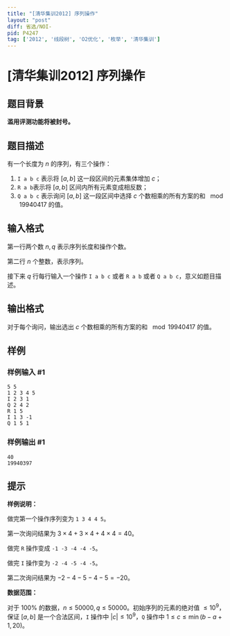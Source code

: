 ```yaml
---
title: "[清华集训2012] 序列操作"
layout: "post"
diff: 省选/NOI-
pid: P4247
tag: ['2012', '线段树', 'O2优化', '枚举', '清华集训']
---
```

# [清华集训2012] 序列操作
## 题目背景

**滥用评测功能将被封号。**
## 题目描述

有一个长度为 $n$ 的序列，有三个操作：

1. `I a b c` 表示将 $[a,b]$ 这一段区间的元素集体增加 $c$；
2. `R a b`表示将 $[a,b]$ 区间内所有元素变成相反数；
3. `Q a b c` 表示询问 $[a,b]$ 这一段区间中选择 $c$ 个数相乘的所有方案的和 $\mod 19940417$ 的值。
## 输入格式

第一行两个数 $n, q$ 表示序列长度和操作个数。

第二行 $n$ 个整数，表示序列。

接下来 $q$ 行每行输入一个操作 `I a b c` 或者 `R a b` 或者 `Q a b c`，意义如题目描述。
## 输出格式

对于每个询问，输出选出 $c$ 个数相乘的所有方案的和 $\mod 19940417$ 的值。
## 样例

### 样例输入 #1
```
5 5
1 2 3 4 5
I 2 3 1
Q 2 4 2
R 1 5
I 1 3 -1
Q 1 5 1
```
### 样例输出 #1
```
40
19940397
```
## 提示

**样例说明：**

做完第一个操作序列变为 `1 3 4 4 5`。

第一次询问结果为 $3 \times 4+3 \times 4+4 \times 4=40$。

做完 `R` 操作变成 `-1 -3 -4 -4 -5`。

做完 `I` 操作变为 `-2 -4 -5 -4 -5`。

第二次询问结果为 $-2-4-5-4-5=-20$。

**数据范围：**

对于 $100\%$ 的数据，$n \leq 50000, q \leq 50000$。初始序列的元素的绝对值 $\leq 10^9$，保证 $[a,b]$ 是一个合法区间，`I` 操作中 $|c| \leq 10^9$，`Q` 操作中 $1 \leq c \leq \min(b-a+1,20)$。
